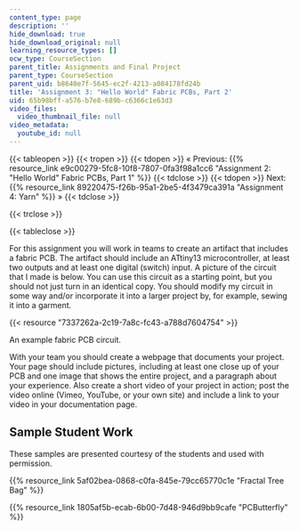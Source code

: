 ```yaml
---
content_type: page
description: ''
hide_download: true
hide_download_original: null
learning_resource_types: []
ocw_type: CourseSection
parent_title: Assignments and Final Project
parent_type: CourseSection
parent_uid: b8640e7f-5645-ec2f-4213-a084178fd24b
title: 'Assignment 3: "Hello World" Fabric PCBs, Part 2'
uid: 65b98bff-a576-b7e8-689b-c6366c1e63d3
video_files:
  video_thumbnail_file: null
video_metadata:
  youtube_id: null
---
```


{{< tableopen >}}
{{< tropen >}}
{{< tdopen >}}
« Previous: {{% resource_link e9c00279-5fc8-10f8-7807-0fa3f98a1cc6 "Assignment 2: \"Hello World\" Fabric PCBs, Part 1" %}}
{{< tdclose >}}
{{< tdopen >}}
Next: {{% resource_link 89220475-f26b-95a1-2be5-4f3479ca391a "Assignment 4: Yarn" %}} »
{{< tdclose >}}

{{< trclose >}}

{{< tableclose >}}

For this assignment you will work in teams to create an artifact that includes a fabric PCB. The artifact should include an ATtiny13 microcontroller, at least two outputs and at least one digital (switch) input. A picture of the circuit that I made is below. You can use this circuit as a starting point, but you should not just turn in an identical copy. You should modify my circuit in some way and/or incorporate it into a larger project by, for example, sewing it into a garment.

{{< resource "7337262a-2c19-7a8c-fc43-a788d7604754" >}}

An example fabric PCB circuit.

With your team you should create a webpage that documents your project. Your page should include pictures, including at least one close up of your PCB and one image that shows the entire project, and a paragraph about your experience. Also create a short video of your project in action; post the video online (Vimeo, YouTube, or your own site) and include a link to your video in your documentation page.

Sample Student Work
-------------------

These samples are presented courtesy of the students and used with permission.

{{% resource_link 5af02bea-0868-c0fa-845e-79cc65770c1e "Fractal Tree Bag" %}}

{{% resource_link 1805af5b-ecab-6b00-7d48-946d9bb9cafe "PCButterfly" %}}